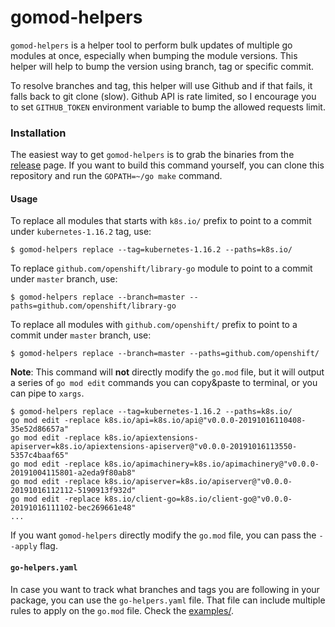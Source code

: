# gomod-helpers

`gomod-helpers` is a helper tool to perform bulk updates of multiple go modules at once, especially when bumping
the module versions. This helper will help to bump the version using branch, tag or specific commit.

To resolve branches and tag, this helper will use Github and if that fails, it falls back to git clone (slow).
Github API is rate limited, so I encourage you to set `GITHUB_TOKEN` environment variable to bump the allowed requests limit.

### Installation

The easiest way to get `gomod-helpers` is to grab the binaries from the [release](https://github.com/mfojtik/goodmod/releases) page.
If you want to build this command yourself, you can clone this repository and run the `GOPATH=~/go make` command.

#### Usage

To replace all modules that starts with `k8s.io/` prefix to point to a commit under `kubernetes-1.16.2` tag, use:
```
$ gomod-helpers replace --tag=kubernetes-1.16.2 --paths=k8s.io/
```

To replace `github.com/openshift/library-go` module to point to a commit under `master` branch, use:
```
$ gomod-helpers replace --branch=master --paths=github.com/openshift/library-go
```

To replace all modules with `github.com/openshift/` prefix to point to a commit under `master` branch, use:
```
$ gomod-helpers replace --branch=master --paths=github.com/openshift/
```

**Note**: This command will **not** directly modify the `go.mod` file, but it will output a series of `go mod edit` commands
you can copy&paste to terminal, or you can pipe to `xargs`.

```cgo
$ gomod-helpers replace --tag=kubernetes-1.16.2 --paths=k8s.io/
go mod edit -replace k8s.io/api=k8s.io/api@"v0.0.0-20191016110408-35e52d86657a"
go mod edit -replace k8s.io/apiextensions-apiserver=k8s.io/apiextensions-apiserver@"v0.0.0-20191016113550-5357c4baaf65"
go mod edit -replace k8s.io/apimachinery=k8s.io/apimachinery@"v0.0.0-20191004115801-a2eda9f80ab8"
go mod edit -replace k8s.io/apiserver=k8s.io/apiserver@"v0.0.0-20191016112112-5190913f932d"
go mod edit -replace k8s.io/client-go=k8s.io/client-go@"v0.0.0-20191016111102-bec269661e48"
...
```

If you want `gomod-helpers` directly modify the `go.mod` file, you can pass the `--apply` flag.

#### `go-helpers.yaml`

In case you want to track what branches and tags you are following in your package, you can use the `go-helpers.yaml` file.
That file can include multiple rules to apply on the `go.mod` file. Check the [examples/](https://github.com/mfojtik/goodmod/tree/master/examples).

